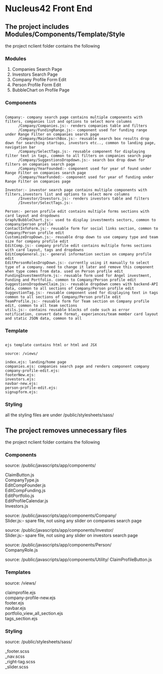 # Nucleus42 Front End 

## The project includes Modules/Components/Template/Style
   the project nclient folder contains the following 

### Modules

   1. Companies Search Page   
   2. Investors Search Page   
   3. Company Profile Form Edit  
   4. Person Profile Form Edit   
   5. BubbleChart on Profile Page   
   
### Components

   ```all the reactjs components are under /public/javascripts/app/components/
   
   Company:- company search page contains multiple components with filters, companies list and options to select more columns 
         /Company/Companies.js:- renders companies table and filters
         /Company/FundingRange.js:- component used for funding range under Range Filter on companies search page
         /Company/MainSearchBox.js:- reusable search box results drop down for searching startups, investors etc.., common to landing page, navigation bar
         /Company/SelectTags.js:- reusable component for displaying filter text in tags, common to all filters on companies search page
         /Company/SuggestionsDropdown.js:- search box drop down for filters on companies search page
         /Company/YearFounded:- component used for year of found under Range Filter on companies search page
         /Company/YearFunded:- component used for year of funding under Range Filter on companies page
         
   Investor:- investor search page contains multiple components with filters,investors list and options to select more columns 
         /Investor/Investors.js:- renders investors table and filters
         /Investor/SelectTags.js:- 
         
   Person:- person profile edit contains multiple forms sections with card layout and dropdowns
   Graph/BubbleChart.js:- used to display investments sectors, common to company/person profile  
   ContactInfoForm.js:- reusable form for social links section, common to Company/Person profile edit  
   CustomizeDropDown.js:- reusable drop down to use company type and team size for company profile edit   
   EditComp.js:- company profile edit contains multiple forms sections with card layout, tags and dropdowns  
   EditCompGeneral.js:- general information section on company profile edit 
   EditPersonRolesDropDown.js:- currently using it manually to select type of a company. need to change it later and remove this component when type comes from data. used on Person profile edit
   FundingInvestmentForm.js:- reusable form used for Angel investment, Funding and Portfolio. common to Company/Person profile edit  
   SuggestionsDropdownClaim.js:- reusable dropdown comes with backend-API data, common to all sections of Company/Person profile edit   
   SuggestionTag.js:- reusable component used for displaying text in tags common to all sections of Company/Person profile edit   
   TeamProfile.js:- reusable form for Team section on Company profile edit, common to all team sections   
   utils.js:- contains reusable blocks of code such as error notification, convert date format, experiences/team member card layout and static JSON data, common to all
```
   
### Template

   ```all the view pages for initial rendering are under view folder
   
   ejs template contains html or html and JSX 
   
   source: /views/
   
   index.ejs: landing/home page
   companies.ejs: companies search page and renders component company 
   company-profile-edit.ejs:   
   footerNew.ejs:    
   investors.ejs:    
   navbar-new.ejs:   
   person-profile-edit.ejs:   
   signupform.ejs:  
```
   
### Styling

   all the styling files are under /public/stylesheets/sass/
   
   
## The project removes unnecessary files

   the project nclient folder contains the following 
   
### Components

   source: /public/javascripts/app/components/
   
   ClaimButton.js     
   CompanyType.js     
   EditCompFounder.js    
   EditCompFunding.js    
   EditPortfolio.js      
   EditProfileCalendar.js   
   Investors.js    
   
   source: /public/javascripts/app/components/Company/  
   Slider.js:- spare file, not using any slider on companies search page
   
   source: /public/javascripts/app/components/Investor/  
   Slider.js:- spare file, not using any slider on investors search page
   
   source: /public/javascripts/app/components/Person/  
   CompanyRole.js 
   
   source: /public/javascripts/app/components/Utility/ 
   ClaimProfileButton.js    
  
### Templates

   source: /views/ 

   claimprofile.ejs   
   company-profile-new.ejs  
   footer.ejs   
   navbar.ejs   
   portfolio_view_all_section.ejs    
   tags_section.ejs   
  
### Styling

   source: /public/stylesheets/sass/    

   _footer.scss    
   _nav.scss    
   _right-tag.scss    
   _slider.scss
  

